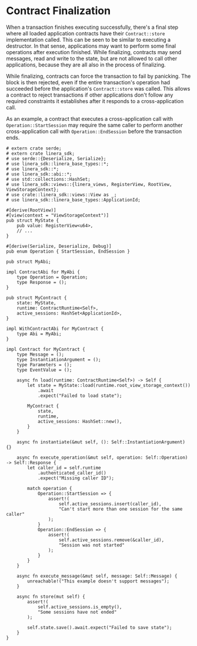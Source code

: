 # Contract Finalization

When a transaction finishes executing successfully, there's a final step where
all loaded application contracts have their `Contract::store` implementation
called. This can be seen to be similar to executing a destructor. In that sense,
applications may want to perform some final operations after execution finished.
While finalizing, contracts may send messages, read and write to the state, but
are not allowed to call other applications, because they are all also in the
process of finalizing.

While finalizing, contracts can force the transaction to fail by panicking. The
block is then rejected, even if the entire transaction's operation had succeeded
before the application's `Contract::store` was called. This allows a contract to
reject transactions if other applications don't follow any required constraints
it establishes after it responds to a cross-application call.

As an example, a contract that executes a cross-application call with
`Operation::StartSession` may require the same caller to perform another
cross-application call with `Operation::EndSession` before the transaction ends.

```rust,edition2021
# extern crate serde;
# extern crate linera_sdk;
# use serde::{Deserialize, Serialize};
# use linera_sdk::linera_base_types::*;
# use linera_sdk::*;
# use linera_sdk::abi::*;
# use std::collections::HashSet;
# use linera_sdk::views::{linera_views, RegisterView, RootView, ViewStorageContext};
# use crate::linera_sdk::views::View as _;
# use linera_sdk::linera_base_types::ApplicationId;

#[derive(RootView)]
#[view(context = "ViewStorageContext")]
pub struct MyState {
    pub value: RegisterView<u64>,
    // ...
}

#[derive(Serialize, Deserialize, Debug)]
pub enum Operation { StartSession, EndSession }

pub struct MyAbi;

impl ContractAbi for MyAbi {
    type Operation = Operation;
    type Response = ();
}

pub struct MyContract {
    state: MyState,
    runtime: ContractRuntime<Self>,
    active_sessions: HashSet<ApplicationId>,
}

impl WithContractAbi for MyContract {
    type Abi = MyAbi;
}

impl Contract for MyContract {
    type Message = ();
    type InstantiationArgument = ();
    type Parameters = ();
    type EventValue = ();

    async fn load(runtime: ContractRuntime<Self>) -> Self {
        let state = MyState::load(runtime.root_view_storage_context())
            .await
            .expect("Failed to load state");

        MyContract {
            state,
            runtime,
            active_sessions: HashSet::new(),
        }
    }

    async fn instantiate(&mut self, (): Self::InstantiationArgument) {}

    async fn execute_operation(&mut self, operation: Self::Operation) -> Self::Response {
        let caller_id = self.runtime
            .authenticated_caller_id()
            .expect("Missing caller ID");

        match operation {
            Operation::StartSession => {
                assert!(
                    self.active_sessions.insert(caller_id),
                    "Can't start more than one session for the same caller"
                );
            }
            Operation::EndSession => {
                assert!(
                    self.active_sessions.remove(&caller_id),
                    "Session was not started"
                );
            }
        }
    }

    async fn execute_message(&mut self, message: Self::Message) {
        unreachable!("This example doesn't support messages");
    }

    async fn store(mut self) {
        assert!(
            self.active_sessions.is_empty(),
            "Some sessions have not ended"
        );

        self.state.save().await.expect("Failed to save state");
    }
}
```
